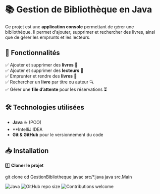 # 📚 Gestion de Bibliothèque en Java

Ce projet est une **application console** permettant de gérer une bibliothèque. Il permet d'ajouter, supprimer et rechercher des livres, ainsi que de gérer les emprunts et les lecteurs.

## 🚀 Fonctionnalités

✅ Ajouter et supprimer des **livres** 📖  
✅ Ajouter et supprimer des **lecteurs** 👤  
✅ Emprunter et rendre des **livres** 🔄  
✅ Rechercher un **livre** par titre ou auteur 🔍  
✅ Gérer une **file d’attente** pour les réservations ⏳  

## 🛠️ Technologies utilisées

- **Java** ☕ (POO)
- **IntelliJ IDEA
- **Git & GitHub** pour le versionnement du code

## 📥 Installation

1️⃣ **Cloner le projet**  

git clone 
cd GestionBibliotheque
javac src/*.java
java src.Main

![Java](https://img.shields.io/badge/Java-ED8B00?style=for-the-badge&logo=java&logoColor=white)
![GitHub repo size](https://img.shields.io/github/repo-size/tonPseudo/GestionBibliotheque?style=for-the-badge)
![Contributions welcome](https://img.shields.io/badge/contributions-welcome-brightgreen?style=for-the-badge)

